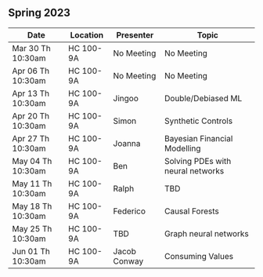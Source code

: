 ## Spring 2023

| Date              | Location       |Presenter         | Topic                                     |
|-------------------|----------------|------------------|-------------------------------------------|
| Mar 30 Th 10:30am | HC 100-9A      | No Meeting       | No Meeting                                |
| Apr 06 Th 10:30am | HC 100-9A      | No Meeting       | No Meeting                                |
| Apr 13 Th 10:30am | HC 100-9A      | Jingoo           | Double/Debiased ML                        |
| Apr 20 Th 10:30am | HC 100-9A      | Simon            | Synthetic Controls                        |
| Apr 27 Th 10:30am | HC 100-9A      | Joanna           | Bayesian Financial Modelling              |
| May 04 Th 10:30am | HC 100-9A      | Ben              | Solving PDEs with neural networks         |
| May 11 Th 10:30am | HC 100-9A      | Ralph            | TBD                                       |
| May 18 Th 10:30am | HC 100-9A      | Federico         | Causal Forests                            |
| May 25 Th 10:30am | HC 100-9A      | TBD              | Graph neural networks                     |
| Jun 01 Th 10:30am | HC 100-9A      | Jacob Conway     | Consuming Values                          |
